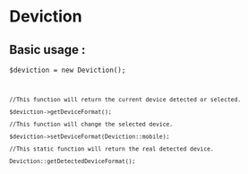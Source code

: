 Deviction
============

## Basic usage : ##

<code>$deviction = new Deviction();
	
	//This function will return the current device detected or selected.
	
	$deviction->getDeviceFormat();
	
	//This function will change the selected device.
	
	$deviction->setDeviceFormat(Deviction::mobile);
	
	//This static function will return the real detected device.
	
	Deviction::getDetectedDeviceFormat();
	
</code>
